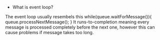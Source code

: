 * What is event loop?

The event loop usually resembels this
while(queue.waitForMessage()){
  queue.processNextMessage();
}
It runs-to-completion meaning every message is processed completely before the next one, however this can cause problems if message takes too long.